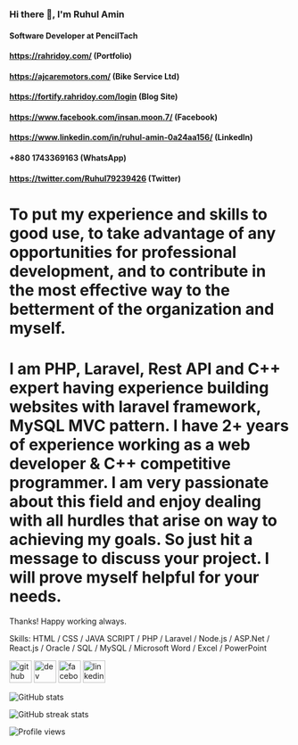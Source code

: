 
### Hi there 👋, I'm Ruhul Amin
#### Software Developer at PencilTach

#### https://rahridoy.com/ (Portfolio)
#### https://ajcaremotors.com/  (Bike Service Ltd)
#### https://fortify.rahridoy.com/login (Blog Site)

#### https://www.facebook.com/insan.moon.7/   (Facebook)
#### https://www.linkedin.com/in/ruhul-amin-0a24aa156/  (LinkedIn)
#### +880 1743369163 (WhatsApp)
#### https://twitter.com/Ruhul79239426  (Twitter)


# To put my experience and skills to good use, to take advantage of any opportunities for professional development, and to contribute in the most effective way to the betterment of the organization and myself.

# I am PHP, Laravel, Rest API and C++ expert having experience building websites with laravel framework, MySQL MVC pattern. I have 2+ years of experience working as a web developer & C++ competitive programmer. I am very passionate about this field and enjoy dealing with all hurdles that arise on way to achieving my goals. So just hit a message to discuss your project. I will prove myself helpful for your needs. 

Thanks! 
Happy working always.


Skills: HTML / CSS / JAVA SCRIPT / PHP / Laravel / Node.js / ASP.Net / React.js / Oracle / SQL / MySQL / Microsoft Word / Excel / PowerPoint 


[<img src='https://cdn.jsdelivr.net/npm/simple-icons@3.0.1/icons/github.svg' alt='github' height='40'>](https://github.com/ruhulamin63)  [<img src='https://cdn.jsdelivr.net/npm/simple-icons@3.0.1/icons/dev-dot-to.svg' alt='dev' height='40'>](https://dev.to/ruhulamin63)  [<img src='https://cdn.jsdelivr.net/npm/simple-icons@3.0.1/icons/facebook.svg' alt='facebook' height='40'>](https://www.facebook.com/insan.moon.7)  [<img src='https://cdn.jsdelivr.net/npm/simple-icons@3.0.1/icons/linkedin.svg' alt='linkedin' height='40'>](https://www.linkedin.com/in/ruhul-amin-0a24aa156/)  

![GitHub stats](https://github-readme-stats.vercel.app/api?username=ruhulamin63&show_icons=true&count_private=true)  

<!-- ![GitHub metrics](https://metrics.lecoq.io/ruhulamin63)   -->

![GitHub streak stats](https://github-readme-streak-stats.herokuapp.com/?user=ruhulamin63)  

![Profile views](https://gpvc.arturio.dev/ruhulamin63)  
